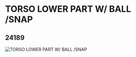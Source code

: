 # TORSO LOWER PART W/ BALL /SNAP
## 24189
![TORSO LOWER PART W/ BALL /SNAP](https://lc-www-live-s.legocdn.com/media/bricks/5/2/6139106.jpg)